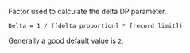 Factor used to calculate the delta DP parameter.

`Delta = 1 / ([delta proportion] * [record limit])`

Generally a good default value is `2`.
